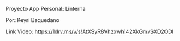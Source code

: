 Proyecto App 
Personal: Linterna

Por: Keyri Baquedano

Link Video: https://1drv.ms/v/s!AtXSyR8Vhzxwh142XkGmvSXD2ODI